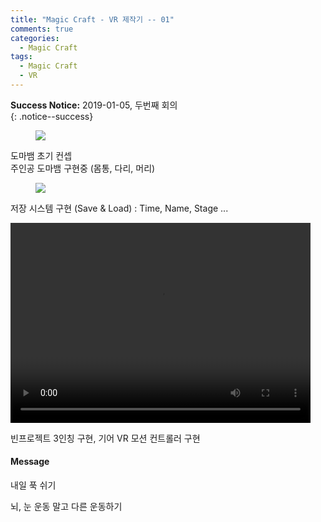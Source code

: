 ```yaml
---
title: "Magic Craft - VR 제작기 -- 01"
comments: true
categories:
  - Magic Craft
tags:
  - Magic Craft
  - VR
---
```


**Success Notice:** 2019-01-05, 두번째 회의 <br>
{: .notice--success}

<figure class="half">
    <a href="/assets/images/MagicCraft/190105/190105_3DMAX_0.png"><img src="/assets/images/MagicCraft/190103/190105_3DMAX_0.png"></a>
</figure>

도마뱀 초기 컨셉 <br>
주인공 도마뱀 구현중 (몸통, 다리, 머리)

<figure class="half">
    <a href="/assets/images/MagicCraft/190105/190105_Unreal_0.png"><img src="/assets/images/MagicCraft/190103/190105_Unreal_0.png"></a>
</figure>

저장 시스템 구현 (Save & Load) : Time, Name, Stage ...


<video width="480" height="320" controls="controls">
  <source src="/assets/images/MagicCraft/190105/190105_VR_0.mp4" type="video/mp4">
</video>

빈프로젝트 3인칭 구현, 기어 VR 모션 컨트롤러 구현

<div class="notice">
  <h4>Message</h4>
  <p>내일 푹 쉬기</p>
  <p>뇌, 눈 운동 말고 다른 운동하기</p>
</div>